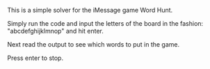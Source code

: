 This is a simple solver for the iMessage game Word Hunt.

Simply run the code and input the letters of the board in the fashion:
"abcdefghijklmnop" and hit enter.

Next read the output to see which words to put in the game.

Press enter to stop.
